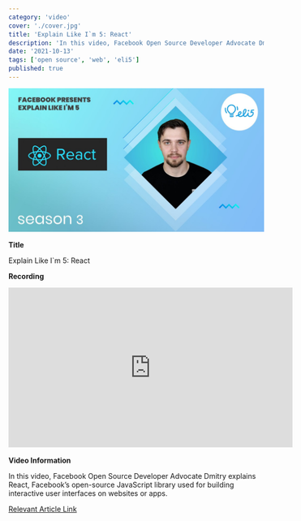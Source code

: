 ```yaml
---
category: 'video'
cover: './cover.jpg'
title: 'Explain Like I`m 5: React'
description: 'In this video, Facebook Open Source Developer Advocate Dmitry explains React, Facebook’s open-source JavaScript library used for building interactive user interfaces on websites or apps.'
date: '2021-10-13'
tags: ['open source', 'web', 'eli5']
published: true
---
```

![cover](./cover.jpg)

**Title**

Explain Like I`m 5: React

**Recording**

<iframe width="560" height="315" src="https://www.youtube.com/embed/cCJryKPNqyY" title="YouTube video player" frameborder="0" allow="accelerometer; autoplay; clipboard-write; encrypted-media; gyroscope; picture-in-picture" allowfullscreen></iframe>

<br>

**Video Information**

In this video, Facebook Open Source Developer Advocate Dmitry explains React, Facebook’s open-source JavaScript library used for building interactive user interfaces on websites or apps. 

[Relevant Article Link]()




